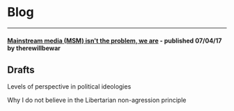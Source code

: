 

# Blog

___

#### [Mainstream media (MSM) isn't the problem, we are](/blog/MSM) - published 07/04/17 by therewillbewar


## Drafts

Levels of perspective in political ideologies

Why I do not believe in the Libertarian non-agression principle

